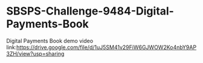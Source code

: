 # SBSPS-Challenge-9484-Digital-Payments-Book
Digital Payments Book
demo video link:https://drive.google.com/file/d/1uJ5SM41v29FiW6GJWOW2Ko4nbY9AP3ZH/view?usp=sharing
